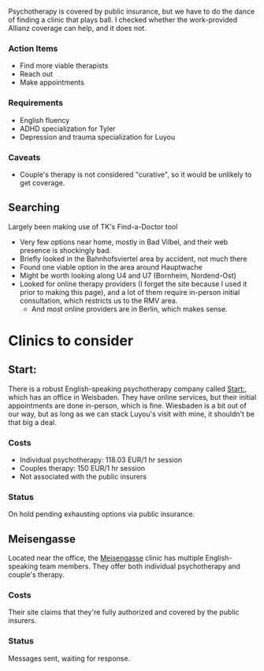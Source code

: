 Psychotherapy is covered by public insurance, but we have to do the dance of finding a clinic that plays ball.  I checked whether the work-provided Allianz coverage can help, and it does not.
### Action Items
- Find more viable therapists
- Reach out
- Make appointments
### Requirements
- English fluency
- ADHD specialization for Tyler
- Depression and trauma specialization for Luyou
### Caveats
- Couple's therapy is not considered "curative", so it would be unlikely to get coverage.
## Searching
Largely been making use of TK's Find-a-Doctor tool
- Very few options near home, mostly in Bad Vilbel, and their web presence is shockingly bad.
- Briefly looked in the Bahnhofsviertel area by accident, not much there
- Found one viable option in the area around Hauptwache
- Might be worth looking along U4 and U7 (Bornheim, Nordend-Ost)
- Looked for online therapy providers (I forget the site because I used it prior to making this page), and a lot of them require in-person initial consultation, which restricts us to the RMV area.
	- And most online providers are in Berlin, which makes sense.
# Clinics to consider
## Start:
There is a robust English-speaking psychotherapy company called [Start:](https://start-psychotherapie.de/en/online-Praxis), which has an office in Weisbaden.  They have online services, but their initial appointments are done in-person, which is fine.  Wiesbaden is a bit out of our way, but as long as we can stack Luyou's visit with mine, it shouldn't be that big a deal.
### Costs
- Individual psychotherapy: 118.03 EUR/1 hr session
- Couples therapy: 150 EUR/1 hr session
- Not associated with the public insurers
### Status
On hold pending exhausting options via public insurance.
## Meisengasse
Located near the office, the [Meisengasse](https://www.psychotherapie-frankfurt.de/) clinic has multiple English-speaking team members.  They offer both individual psychotherapy and couple's therapy.
### Costs
Their site claims that they're fully authorized and covered by the public insurers.
### Status
Messages sent, waiting for response.